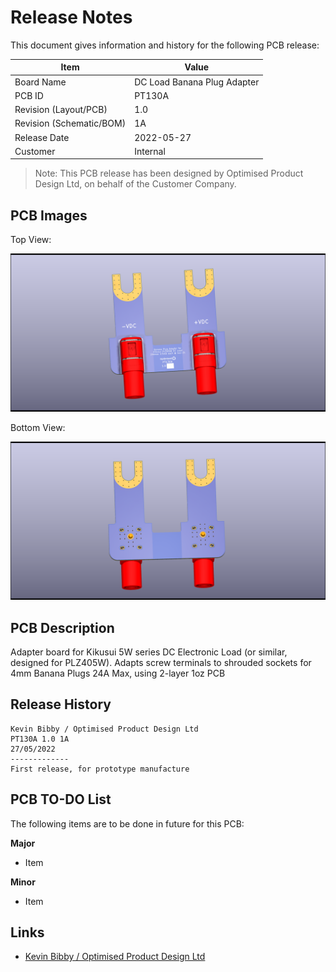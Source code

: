# Release Notes

This document gives information and history for the following PCB release:

|Item                           |Value                          |
|-------------------------------|-------------------------------|
|Board Name                     |DC Load Banana Plug Adapter    |
|PCB ID                         |PT130A                         |
|Revision (Layout/PCB)          |1.0                            |
|Revision (Schematic/BOM)       |1A                             |
|Release Date                   |2022-05-27                     |
|Customer                       |Internal                       |

> Note: This PCB release has been designed by Optimised Product Design Ltd, on behalf of the Customer Company.

## PCB Images

Top View:

![alt text][image_top]

Bottom View:

![alt text][image_bottom]

[image_top]: images/pt130a_dc-load-banana-plug-adapter_top.png "Top View"
[image_bottom]: images/pt130a_dc-load-banana-plug-adapter_bottom.png "Bottom View"


## PCB Description

Adapter board for Kikusui 5W series DC Electronic Load (or similar, designed for PLZ405W).
Adapts screw terminals to shrouded sockets for 4mm Banana Plugs
24A Max, using 2-layer 1oz PCB

## Release History

```
Kevin Bibby / Optimised Product Design Ltd
PT130A 1.0 1A
27/05/2022
-------------
First release, for prototype manufacture
```

## PCB TO-DO List

The following items are to be done in future for this PCB:

**Major**
- Item

**Minor**
- Item

## Links

- [Kevin Bibby / Optimised Product Design Ltd]( http://www.optimiseddesign.com )
